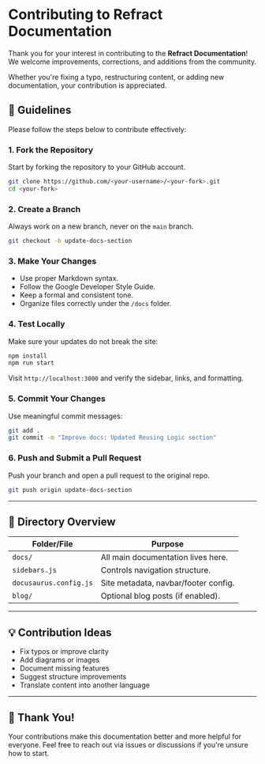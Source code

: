 
# Contributing to Refract Documentation

Thank you for your interest in contributing to the **Refract Documentation**!  
We welcome improvements, corrections, and additions from the community.

Whether you're fixing a typo, restructuring content, or adding new documentation, your contribution is appreciated.

## 📌 Guidelines

Please follow the steps below to contribute effectively:

### 1. **Fork the Repository**

Start by forking the repository to your GitHub account.

```bash
git clone https://github.com/<your-username>/<your-fork>.git
cd <your-fork>
````

### 2. **Create a Branch**

Always work on a new branch, never on the `main` branch.

```bash
git checkout -b update-docs-section
```

### 3. **Make Your Changes**

* Use proper Markdown syntax.
* Follow the Google Developer Style Guide.
* Keep a formal and consistent tone.
* Organize files correctly under the `/docs` folder.

### 4. **Test Locally**

Make sure your updates do not break the site:

```bash
npm install
npm run start
```

Visit `http://localhost:3000` and verify the sidebar, links, and formatting.

### 5. **Commit Your Changes**

Use meaningful commit messages:

```bash
git add .
git commit -m "Improve docs: Updated Reusing Logic section"
```

### 6. **Push and Submit a Pull Request**

Push your branch and open a pull request to the original repo.

```bash
git push origin update-docs-section
```

---

## 🧭 Directory Overview

| Folder/File            | Purpose                              |
| ---------------------- | ------------------------------------ |
| `docs/`                | All main documentation lives here.   |
| `sidebars.js`          | Controls navigation structure.       |
| `docusaurus.config.js` | Site metadata, navbar/footer config. |
| `blog/`                | Optional blog posts (if enabled).    |

---

## 💡 Contribution Ideas

* Fix typos or improve clarity
* Add diagrams or images
* Document missing features
* Suggest structure improvements
* Translate content into another language

---

## 🙌 Thank You!

Your contributions make this documentation better and more helpful for everyone.
Feel free to reach out via issues or discussions if you're unsure how to start.



